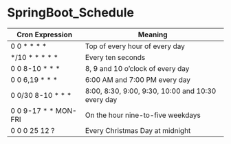 # SpringBoot_Schedule

Cron Expression       |             Meaning
--------------------- | --------------------------------------------------
 0 0 * * * *          | Top of every hour of every day
*/10 * * * * *        | Every ten seconds
0 0 8-10 * * *        | 8, 9 and 10 o’clock of every day
0 0 6,19 * * *        | 6:00 AM and 7:00 PM every day
0 0/30 8-10 * * *     | 8:00, 8:30, 9:00, 9:30, 10:00 and 10:30 every day
0 0 9-17 * * MON-FRI  | On the hour nine-to-five weekdays
0 0 0 25 12 ?         | Every Christmas Day at midnight
